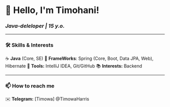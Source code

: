 #  **👋 Hello, I'm Timohani!**  
### *Java-deleloper | 15 y.o.*  

---

### **🛠️ Skills & Interests**  
☕ **Java** (Core, SE)
🍃 **FrameWorks**: Spring (Core, Boot, Data JPA, Web), Hibernate
🔧 **Tools:** IntelliJ IDEA, Git/GitHub
📚 **Interests:** Backend

---

### **📫 How to reach me**  
✉️ **Telegram:** [Timowa] @TimowaHarris
